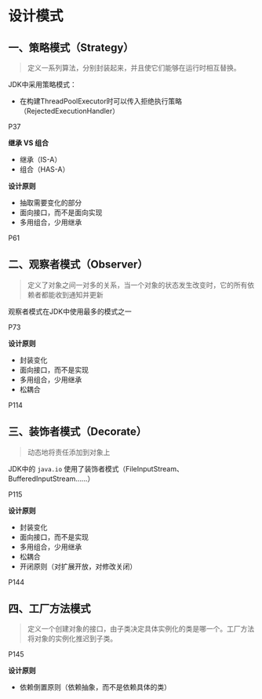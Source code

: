 # 设计模式



## 一、策略模式（Strategy）

> 定义一系列算法，分别封装起来，并且使它们能够在运行时相互替换。

JDK中采用策略模式：

- 在构建ThreadPoolExecutor时可以传入拒绝执行策略（RejectedExecutionHandler）

P37

**继承 VS 组合**

- 继承（IS-A）
- 组合（HAS-A）



**设计原则**

- 抽取需要变化的部分
- 面向接口，而不是面向实现
- 多用组合，少用继承

P61



## 二、观察者模式（Observer）

> 定义了对象之间一对多的关系，当一个对象的状态发生改变时，它的所有依赖者都能收到通知并更新

观察者模式在JDK中使用最多的模式之一

P73

**设计原则**

- 封装变化
- 面向接口，而不是实现
- 多用组合，少用继承
- 松耦合

P114



## 三、装饰者模式（Decorate）

> 动态地将责任添加到对象上

JDK中的 `java.io` 使用了装饰者模式（FileInputStream、BufferedInputStream……）

P115

**设计原则**

- 封装变化
- 面向接口，而不是实现
- 多用组合，少用继承
- 松耦合
- 开闭原则（对扩展开放，对修改关闭）

P144



## 四、工厂方法模式

> 定义一个创建对象的接口，由子类决定具体实例化的类是哪一个。工厂方法将对象的实例化推迟到子类。

P145

**设计原则**

- 依赖倒置原则（依赖抽象，而不是依赖具体的类）
